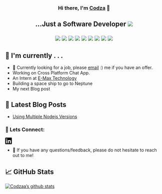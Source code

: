 
<h3 align="center">
Hi there, I'm <a href="https://colinmudzami.netlify.app" target="_blank" rel="noreferrer">Codza</a> 👋
</h3>

<h2 align="center">
...Just a Software Developer <img src="https://emojis.slackmojis.com/emojis/images/1597320283/10003/catjam.gif?1597320283" width="25px">


![](https://img.shields.io/badge/Code-C%23-blue?style=flat&logo=dotnet&color=512BD4)
![](https://img.shields.io/badge/Code-Javascript-yellow?style=flat&logo=Javascript&color=F7DF1E)
![](https://img.shields.io/badge/Code-SQL-yellow?style=flat&logo=SQLite&color=003B57)
![](https://img.shields.io/badge/Code-Xamarin-yellow?style=flat&logo=Xamarin&color=3498DB)
![](https://img.shields.io/badge/Code-HTML-yellow?style=flat&logo=HTML5&color=E34F26)
![](https://img.shields.io/badge/Code-CSS-yellow?style=flat&logo=CSS3&color=1572B6)
![](https://img.shields.io/badge/Code-GODOT-yellow?style=flat&logo=GodotEngine&color=478CBF)
![](https://img.shields.io/badge/Code-Blockchain-yellow?style=flat&logo=Ethereum&color=3C3C3D)
![](https://img.shields.io/badge/Style-Bootstrap-informational?style=flat&logo=Bootstrap&color=7952B3)

</h2>


## 🔭 I'm currently . . .

- 💼 Currently looking for a job, please  [email](mailto:colintaurai@outlook.com) :) me if you have an offer.
- Working on Cross Platform Chat App.
- An Intern at <a href="https://www.linkedin.com/company/zhejiang-e-max-import-&-export-co-ltd/about/" target="_blank" rel="noreferrer">E-Max Technology</a>
- Building a space ship to go to Neptune
- My next Blog post


## 📝 Latest Blog Posts

- [Using Multiple Nodejs Versions](https://colinmudzami.netlify.app/posts/2021/1-nvm-blog-1/)

### 🤝 Lets Connect:

<a href="https://www.linkedin.com/in/colin-mudzami-4243b1149"><img align="left" src="linkedin.svg" alt="Colin Mudzami | LinkedIn" width="21px"/></a>


</br>

- 💬 If you have any questions/feedback, please do not hesitate to reach out to me!


## 📈 GitHub Stats

[![Codzaa’s github stats](https://github-readme-stats.vercel.app/api?username=codzaa&theme=nord&show_icons=true)](https://github.com/Codzaa)
